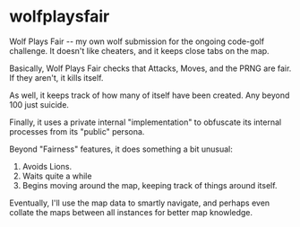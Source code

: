 wolfplaysfair
=============

Wolf Plays Fair -- my own wolf submission for the ongoing code-golf challenge. 
It doesn't like cheaters, and it keeps close tabs on the map.

Basically, Wolf Plays Fair checks that Attacks, Moves, and the PRNG are fair. If they aren't, it kills itself.

As well, it keeps track of how many of itself have been created. Any beyond 100 just suicide.

Finally, it uses a private internal "implementation" to obfuscate its internal processes from its "public" persona.

Beyond "Fairness" features, it does something a bit unusual:
1. Avoids Lions.
2. Waits quite a while
3. Begins moving around the map, keeping track of things around itself.

Eventually, I'll use the map data to smartly navigate, and perhaps even collate the maps between all
instances for better map knowledge.
